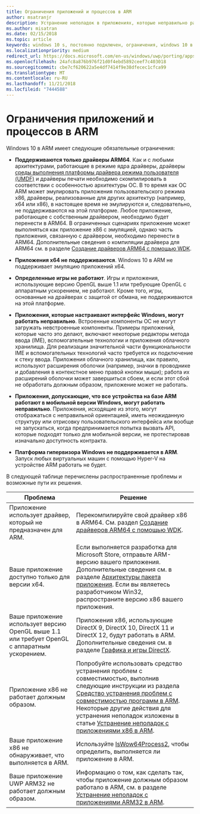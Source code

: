 ```yaml
---
title: Ограничения приложений и процессов в ARM
author: msatranjr
description: Устранение неполадок в приложениях, которые неправильно работают в ARM.
ms.author: misatran
ms.date: 02/15/2018
ms.topic: article
keywords: windows 10 s, постоянно подключен, ограничения, windows 10 в ARM
ms.localizationpriority: medium
redirect_url: https://docs.microsoft.com/en-us/windows/uwp/porting/apps-on-arm-troubleshooting-x86
ms.openlocfilehash: 24afc8a876b976f21d0f4ebd5892ceef7c403018
ms.sourcegitcommit: cbe7cf620622a5e4df7414f9e38dfecec1cfca99
ms.translationtype: MT
ms.contentlocale: ru-RU
ms.lasthandoff: 11/21/2018
ms.locfileid: "7444588"
---
```

# <a name="limitations-of-apps-and-experiences-on-arm"></a>Ограничения приложений и процессов в ARM
Windows 10 в ARM имеет следующие обязательные ограничения:

- **Поддерживаются только драйверы ARM64**. Как и с любыми архитектурами, работающие в режиме ядра драйверы, драйверы [среды выполнения платформы драйвера режима пользователя (UMDF)](https://docs.microsoft.com/en-us/windows-hardware/drivers/wdf/overview-of-the-umdf) и драйверы печати необходимо скомпилировать в соответствии с особенностью архитектуры ОС. В то время как ОС ARM может эмулировать приложения пользовательского режима x86, драйверы, реализованные для других архитектур (например, x64 или x86), в настоящее время не эмулируются и, следовательно, не поддерживаются на этой платформе. Любое приложение, работающее с собственным драйвером, необходимо будет перенести в ARM64. В ограниченных сценариях приложение может выполняться как приложение x86 с эмуляцией, однако часть приложения, связанную с драйвером, необходимо перенести в ARM64. Дополнительные сведения о компиляции драйвера для ARM64 см. в разделе [Создание драйверов ARM64 с помощью WDK](https://review.docs.microsoft.com/en-us/windows-hardware/drivers/develop/building-arm64-drivers?branch=rs4-arm64).

- **Приложения x64 не поддерживаются**. Windows 10 в ARM не поддерживает эмуляцию приложений x64.

- **Определенные игры не работают**. Игры и приложения, использующие версию OpenGL выше 1.1 или требующие OpenGL с аппаратным ускорением, не работают. Кроме того, игры, основанные на драйверах с защитой от обмана, не поддерживаются на этой платформе.

- **Приложения, которые настраивают интерфейс Windows, могут работать неправильно**. Встроенные компоненты ОС не могут загружать невстроенные компоненты. Примеры приложений, которые часто это делают, включают некоторые редакторы метода ввода (IME), вспомогательные технологии и приложения облачного хранилища. Для реализации значительной части функциональности IME и вспомогательных технологий часто требуется их подключение к стеку ввода. Приложения облачного хранилища, как правило, используют расширения оболочки (например, значки в проводнике и добавления в контекстное меню правой кнопки мыши); работа их расширений оболочки может завершиться сбоем, и если этот сбой не обработать должным образом, приложение может не работать.

- **Приложения, допускающие, что все устройства на базе ARM работают в мобильной версии Windows, могут работать неправильно**. Приложения, исходящие из этого, могут отображаться с неправильной ориентацией, иметь неожиданную структуру или отрисовку пользовательского интерфейса или вообще не запускаться, когда предпринимается попытка вызвать API, которые подходят только для мобильной версии, не протестировав изначально доступность контракта.

- **Платформа гипервизора Windows не поддерживается в ARM**. Запуск любых виртуальных машин с помощью Hyper-V на устройстве ARM работать не будет.

В следующей таблице перечислены распространенные проблемы и возможные пути их решения.

|Проблема|Решение|
|-----|--------|
| Приложение использует драйвер, который не предназначен для ARM. | Перекомпилируйте свой драйвер x86 в ARM64. См. раздел [Создание драйверов ARM64 с помощью WDK](https://docs.microsoft.com/en-us/windows-hardware/drivers/develop/building-arm64-drivers). |
| Ваше приложение доступно только для версии x64. | Если выполняется разработка для Microsoft Store, отправьте ARM-версию вашего приложения. Дополнительные сведения см. в разделе [Архитектуры пакета приложения](../packaging/device-architecture.md). Если вы являетесь разработчиком Win32, распространите версию x86 вашего приложения. |
| Ваше приложение использует версию OpenGL выше 1.1 или требует OpenGL с аппаратным ускорением. | Приложения x86, использующие DirectX 9, DirectX 10, DirectX 11 и DirectX 12, будут работать в ARM. Дополнительные сведения см. в разделе [Графика и игры DirectX](https://msdn.microsoft.com/en-us/library/windows/desktop/ee663274(v=vs.85).aspx). |
| Приложение x86 не работает должным образом. | Попробуйте использовать средство устранения проблем с совместимостью, выполнив следующие инструкции из раздела [Средство устранения проблем с совместимостью программ в ARM](apps-on-arm-program-compat-troubleshooter.md). Некоторые другие действия для устранения неполадок изложены в статье [Устранение неполадок с приложениями x86 в ARM](apps-on-arm-troubleshooting-x86.md). |
| Ваше приложение x86 не обнаруживает, что выполняется в ARM. | Используйте [IsWow64Process2](https://msdn.microsoft.com/en-us/library/windows/desktop/mt804318(v=vs.85).aspx), чтобы определить, выполняется ли приложение в ARM. |
| Ваше приложение UWP ARM32 не работает должным образом. | Информацию о том, как сделать так, чтобы приложение должным образом работало в ARM, см. в разделе [Устранение неполадок с приложениями ARM32 в ARM](apps-on-arm-troubleshooting-arm32.md). |
